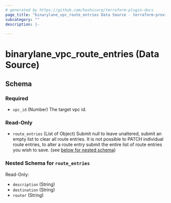 ```yaml
---
# generated by https://github.com/hashicorp/terraform-plugin-docs
page_title: "binarylane_vpc_route_entries Data Source - terraform-provider-binarylane"
subcategory: ""
description: |-
  
---
```


# binarylane_vpc_route_entries (Data Source)





<!-- schema generated by tfplugindocs -->
## Schema

### Required

- `vpc_id` (Number) The target vpc id.

### Read-Only

- `route_entries` (List of Object) Submit null to leave unaltered, submit an empty list to clear all route entries. It is not possible to PATCH individual route entries, to alter a route entry submit the entire list of route entries you wish to save. (see [below for nested schema](#nestedatt--route_entries))

<a id="nestedatt--route_entries"></a>
### Nested Schema for `route_entries`

Read-Only:

- `description` (String)
- `destination` (String)
- `router` (String)
